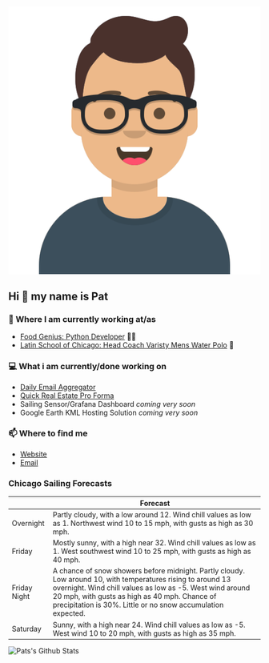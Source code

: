 [![Social banner for p-j-falconer](https://raw.githubusercontent.com/P-J-FALCONER/P-J-FALCONER/master/assets/avataaars.svg)](https://patfalconer.com/)
## Hi :wave: my name is Pat

### 💼 Where I am currently working at/as
- [Food Genius: Python Developer](https://getfoodgenius.com/) 🍔🐍
- [Latin School of Chicago: Head Coach Varisty Mens Water Polo](https://www.latinschool.org/) 🤽


### 💻 What i am currently/done working on
 - [Daily Email Aggregator](https://github.com/P-J-FALCONER/dott_daily_mail)
 - [Quick Real Estate Pro Forma](https://github.com/P-J-FALCONER/henry)
 - Sailing Sensor/Grafana Dashboard *coming very soon*
 - Google Earth KML Hosting Solution *coming very soon*

### 📫 Where to find me
 - [Website](https://patfalconer.com/)
 - [Email](mailto:patrick.j.falconer@gmail.com)


### Chicago Sailing Forecasts
|   | Forecast  |
|---|---|
| Overnight | Partly cloudy, with a low around 12. Wind chill values as low as 1. Northwest wind 10 to 15 mph, with gusts as high as 30 mph. |
| Friday | Mostly sunny, with a high near 32. Wind chill values as low as 1. West southwest wind 10 to 25 mph, with gusts as high as 40 mph. |
| Friday Night | A chance of snow showers before midnight. Partly cloudy. Low around 10, with temperatures rising to around 13 overnight. Wind chill values as low as -5. West wind around 20 mph, with gusts as high as 40 mph. Chance of precipitation is 30%. Little or no snow accumulation expected. |
| Saturday | Sunny, with a high near 24. Wind chill values as low as -5. West wind 10 to 20 mph, with gusts as high as 35 mph. |

![Pats's Github Stats](https://github-readme-stats.vercel.app/api?username=p-j-falconer&show_icons=true&theme=radical)
